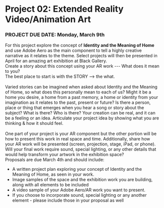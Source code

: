 # Project 02: Extended Reality Video/Animation Art

### PROJECT DUE DATE: Monday, March 9th

For this project explore the concept of **Identity and the Meaning of Home** and use Adobe Aero as the main component to tell a highly creative narrative as it relates to the theme. Select projects will then be presented in April for an amazing art exhibition at Black Gallery. 
<br>
Create a story about this concept using your AR work --- What does it mean to you? <br>
The best place to start is with the STORY -->  the what. <br><br>
Varied stories can be imagined when asked about Identity and the Meaning of Home, so what does this personally mean to each of us? Might it be a home you desire, a home from a past memory, a home or identity from your imagination as it relates to the past, present or future? Is there a person, place or thing that emerges when you hear a song or story about the subject? What is there? Who is there? Your creation can be real, and it can be a feeling or an idea. Articulate your project idea by showing what you are thinking & how it should feel.
<br><br>
One part of your project is your AR component but the other portion will be how to present this work in real space and time. Additionally, share how your AR work will be presented (screen, projection, stage, iPad, or phone).  Will your final work require sound, special lighting, or any other details that would help transform your artwork in the exhibition space?
<br>
Proposals are due March 4th and should include:<br>
* A written project plan exploring your concept of Identity and the Meaning of Home, as seen in your work.
* Image samples of the space and the exhibition work you are building, along with all elements to be included
* A video sample of your Adobe Aero/AR work you want to present.
* If you choose to incorporate sound, special lighting or any another element - please include those in your proposal as well

